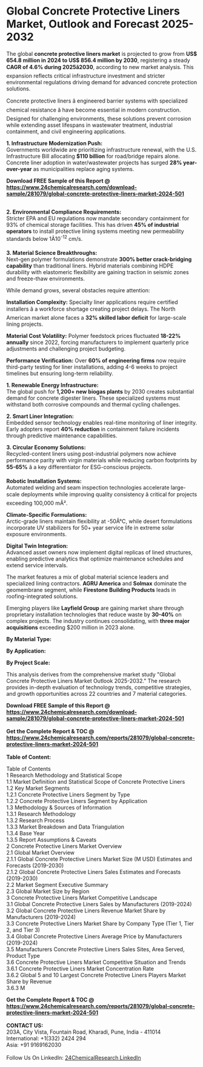 <h1>Global Concrete Protective Liners Market, Outlook and Forecast 2025-2032</h1><p>The global <strong>concrete protective liners market</strong> is projected to grow from <strong>US$ 654.8 million in 2024 to US$ 856.4 million by 2030</strong>, registering a steady <strong>CAGR of 4.6% during 2025â2030</strong>, according to new market analysis. This expansion reflects critical infrastructure investment and stricter environmental regulations driving demand for advanced concrete protection solutions.</p><p>Concrete protective liners â engineered barrier systems with specialized chemical resistance â have become essential in modern construction. Designed for challenging environments, these solutions prevent corrosion while extending asset lifespans in wastewater treatment, industrial containment, and civil engineering applications.</p><p><strong>1. Infrastructure Modernization Push:</strong><br>
Governments worldwide are prioritizing infrastructure renewal, with the U.S. Infrastructure Bill allocating <strong>$110 billion</strong> for road/bridge repairs alone. Concrete liner adoption in water/wastewater projects has surged <strong>28% year-over-year</strong> as municipalities replace aging systems.</p><div><b>Download FREE Sample of this Report @ 
            <a href="https://www.24chemicalresearch.com/download-sample/281079/global-concrete-protective-liners-market-2024-501">
            https://www.24chemicalresearch.com/download-sample/281079/global-concrete-protective-liners-market-2024-501</a></b></div><br><p><strong>2. Environmental Compliance Requirements:</strong><br>
Stricter EPA and EU regulations now mandate secondary containment for 93% of chemical storage facilities. This has driven <strong>45% of industrial operators</strong> to install protective lining systems meeting new permeability standards below 1Ã10<sup>-12</sup> cm/s.</p><p><strong>3. Material Science Breakthroughs:</strong><br>
Next-gen polymer formulations demonstrate <strong>300% better crack-bridging capability</strong> than traditional liners. Hybrid materials combining HDPE durability with elastomeric flexibility are gaining traction in seismic zones and freeze-thaw environments.</p><p>While demand grows, several obstacles require attention:</p><p><strong>Installation Complexity:</strong> Specialty liner applications require certified installers â a workforce shortage creating project delays. The North American market alone faces a <strong>32% skilled labor deficit</strong> for large-scale lining projects.</p><p><strong>Material Cost Volatility:</strong> Polymer feedstock prices fluctuated <strong>18-22% annually</strong> since 2022, forcing manufacturers to implement quarterly price adjustments and challenging project budgeting.</p><p><strong>Performance Verification:</strong> Over <strong>60% of engineering firms</strong> now require third-party testing for liner installations, adding 4-6 weeks to project timelines but ensuring long-term reliability.</p><p><strong>1. Renewable Energy Infrastructure:</strong><br>
The global push for <strong>1,200+ new biogas plants</strong> by 2030 creates substantial demand for concrete digester liners. These specialized systems must withstand both corrosive compounds and thermal cycling challenges.</p><p><strong>2. Smart Liner Integration:</strong><br>
Embedded sensor technology enables real-time monitoring of liner integrity. Early adopters report <strong>40% reduction</strong> in containment failure incidents through predictive maintenance capabilities.</p><p><strong>3. Circular Economy Solutions:</strong><br>
Recycled-content liners using post-industrial polymers now achieve performance parity with virgin materials while reducing carbon footprints by <strong>55-65%</strong> â a key differentiator for ESG-conscious projects.</p><p><strong>Robotic Installation Systems:</strong><br>
    Automated welding and seam inspection technologies accelerate large-scale deployments while improving quality consistency â critical for projects exceeding 100,000 mÂ².</p><p><strong>Climate-Specific Formulations:</strong><br>
    Arctic-grade liners maintain flexibility at -50Â°C, while desert formulations incorporate UV stabilizers for 50+ year service life in extreme solar exposure environments.</p><p><strong>Digital Twin Integration:</strong><br>
    Advanced asset owners now implement digital replicas of lined structures, enabling predictive analytics that optimize maintenance schedules and extend service intervals.</p><p>The market features a mix of global material science leaders and specialized lining contractors. <strong>AGRU America</strong> and <strong>Solmax</strong> dominate the geomembrane segment, while <strong>Firestone Building Products</strong> leads in roofing-integrated solutions.</p><p>Emerging players like <strong>Layfield Group</strong> are gaining market share through proprietary installation technologies that reduce waste by <strong>30-40%</strong> on complex projects. The industry continues consolidating, with <strong>three major acquisitions</strong> exceeding $200 million in 2023 alone.</p><p><strong>By Material Type:</strong></p><p><strong>By Application:</strong></p><p><strong>By Project Scale:</strong></p><p>This analysis derives from the comprehensive market study "Global Concrete Protective Liners Market Outlook 2025-2032." The research provides in-depth evaluation of technology trends, competitive strategies, and growth opportunities across 22 countries and 7 material categories.</p><div><b>Download FREE Sample of this Report @ 
            <a href="https://www.24chemicalresearch.com/download-sample/281079/global-concrete-protective-liners-market-2024-501">
            https://www.24chemicalresearch.com/download-sample/281079/global-concrete-protective-liners-market-2024-501</a></b></div><br><div><b>Get the Complete Report & TOC @ 
            <a href="https://www.24chemicalresearch.com/reports/281079/global-concrete-protective-liners-market-2024-501">
            https://www.24chemicalresearch.com/reports/281079/global-concrete-protective-liners-market-2024-501</a></b></div><br>
            <b>Table of Content:</b><p>Table of Contents<br />
 1 Research Methodology and Statistical Scope<br />
 1.1 Market Definition and Statistical Scope of Concrete Protective Liners<br />
 1.2 Key Market Segments<br />
 1.2.1 Concrete Protective Liners Segment by Type<br />
 1.2.2 Concrete Protective Liners Segment by Application<br />
 1.3 Methodology & Sources of Information<br />
 1.3.1 Research Methodology<br />
 1.3.2 Research Process<br />
 1.3.3 Market Breakdown and Data Triangulation<br />
 1.3.4 Base Year<br />
 1.3.5 Report Assumptions & Caveats<br />
 2 Concrete Protective Liners Market Overview<br />
 2.1 Global Market Overview<br />
 2.1.1 Global Concrete Protective Liners Market Size (M USD) Estimates and Forecasts (2019-2030)<br />
 2.1.2 Global Concrete Protective Liners Sales Estimates and Forecasts (2019-2030)<br />
 2.2 Market Segment Executive Summary<br />
 2.3 Global Market Size by Region<br />
 3 Concrete Protective Liners Market Competitive Landscape<br />
 3.1 Global Concrete Protective Liners Sales by Manufacturers (2019-2024)<br />
 3.2 Global Concrete Protective Liners Revenue Market Share by Manufacturers (2019-2024)<br />
 3.3 Concrete Protective Liners Market Share by Company Type (Tier 1, Tier 2, and Tier 3)<br />
 3.4 Global Concrete Protective Liners Average Price by Manufacturers (2019-2024)<br />
 3.5 Manufacturers Concrete Protective Liners Sales Sites, Area Served, Product Type<br />
 3.6 Concrete Protective Liners Market Competitive Situation and Trends<br />
 3.6.1 Concrete Protective Liners Market Concentration Rate<br />
 3.6.2 Global 5 and 10 Largest Concrete Protective Liners Players Market Share by Revenue<br />
 3.6.3 M</p><div><b>Get the Complete Report & TOC @ 
            <a href="https://www.24chemicalresearch.com/reports/281079/global-concrete-protective-liners-market-2024-501">
            https://www.24chemicalresearch.com/reports/281079/global-concrete-protective-liners-market-2024-501</a></b></div><br><b>CONTACT US:</b><br>
            203A, City Vista, Fountain Road, Kharadi, Pune, India - 411014<br>
            International: +1(332) 2424 294<br>
            Asia: +91 9169162030 <br><br>
            Follow Us On LinkedIn: <a href="https://www.linkedin.com/company/24chemicalresearch/">24ChemicalResearch LinkedIn</a>